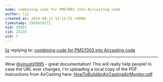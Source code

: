 ```yaml
---
node: combining code for PMS7003 into Aircasting code
author: liz
created_at: 2019-08-12 14:12:52 +0000
timestamp: 1565619172
nid: 20501
cid: 25235
uid: 7
---
```




[liz](../profile/liz) replying to: [combining code for PMS7003 into Aircasting code](../notes/vinushi1995/08-11-2019/combining-code-for-pms7003-into-aircasting-code)

----
Wow [@vinushi1995](/profile/vinushi1995) - great documentation! This will really help people!
In case the URL ever changes, i'm uploading a local copy of the PDF instructions from AirCasting here: 
<a href="/i/34493"><i class="fa fa-file"></i> HowToBuildAnAirCastingAirMonitor.pdf</a>

